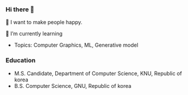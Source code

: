 ### Hi there 👋

<!--
**ArtistDeveloper/ArtistDeveloper** is a ✨ _special_ ✨ repository because its `README.md` (this file) appears on your GitHub profile.

Here are some ideas to get you started:

- 🔭 I’m currently working on ...
- 🌱 I’m currently learning ...
- 👯 I’m looking to collaborate on ...
- 🤔 I’m looking for help with ...
- 💬 Ask me about ...
- 📫 How to reach me: ...
- 😄 Pronouns: ...
- ⚡ Fun fact: ...
--> 

<!--![Anurag's GitHub stats](https://github-readme-stats.vercel.app/api?username=ArtistDeveloper&show_icons=true&theme=dracula) -->
<!-- [![solved.ac tier](http://mazassumnida.wtf/api/v2/generate_badge?boj=somadubel)](https://solved.ac/profile/somadubel) -->

<!-- 
🧮[Graphics, Math, ML blog](https://artistdeveloper.github.io/)<br/>
🧮[Development related blog](https://artiper.tistory.com/)<br/>
-->

💬 I want to make people happy.
<br/>

🌱 I’m currently learning
- Topics: Computer Graphics, ML, Generative model


### Education
- M.S. Candidate, Department of Computer Science, KNU, Republic of korea <br/>
- B.S. Computer Science, GNU, Republic of korea

<!--
<p align="center">
  여긴 익명이가 지배했습니다. <br/>
  <img src="https://user-images.githubusercontent.com/40491724/205279626-fa3f621c-4f14-4317-8e44-7ccbacfea9b8.png" width="50%" height="50%">
</p>
-->
   
<!-- ### Skils
<img src="https://img.shields.io/badge/-C Sharp-239120?style=flat&logo=CSharp&logoColor=white"/> -->

<!--
**할 것**
1. 프로젝트를 하는 것 이외에  코드 퀄리티 자체를 올리는 것을 신경쓰기 (OOP 코드 퀄리티 늘리기)
2. 렌더링 기초지식 학습


저도 외국에서 프론트엔트하는 개발자 친구가 타자치기전에 꼭 종이에다 코드를 적어서 공부하는거 따라했는데
asdasd
Linq
-->

